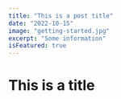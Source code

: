 ```yaml
---
title: "This is a post title"
date: "2022-10-15"
image: "getting-started.jpg"
excerpt: "Some information"
isFeatured: true
---
```


# This is a title
